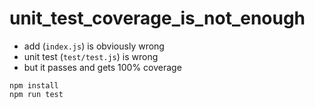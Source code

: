 # unit_test_coverage_is_not_enough

- add (`index.js`) is obviously wrong
- unit test (`test/test.js`) is wrong
- but it passes and gets 100% coverage

```
npm install
npm run test
```
